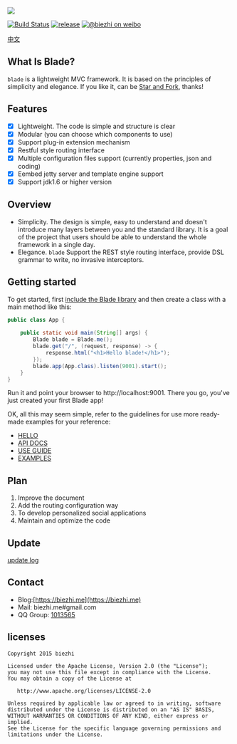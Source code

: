 
[![](https://dn-biezhi.qbox.me/LOGO_BIG.png)](http://bladejava.com)

[![Build Status](https://api.travis-ci.org/biezhi/blade.svg?branch=master)](https://travis-ci.org/biezhi/blade)
[![release](https://img.shields.io/maven-central/v/com.bladejava/blade-core.svg)](http://search.maven.org/#search%7Cga%7C1%7Cg%3A%22com.bladejava%22)
[![@biezhi on weibo](https://img.shields.io/badge/weibo-%40biezhi-red.svg)](http://weibo.com/u/5238733773)

[中文](https://github.com/biezhi/blade/blob/master/README_CN.md)

## What Is Blade?

`blade` is a lightweight MVC framework. It is based on the principles of simplicity and elegance. 
If you like it, can be [Star and Fork](https://github.com/biezhi/blade), thanks!

## Features

* [x] Lightweight. The code is simple and structure is clear
* [x] Modular (you can choose which components to use)
* [x] Support plug-in extension mechanism
* [x] Restful style routing interface
* [x] Multiple configuration files support (currently properties, json and coding)
* [x] Eembed jetty server and template engine support
* [x] Support jdk1.6 or higher version

## Overview

* Simplicity. The design is simple, easy to understand and doesn't introduce many layers between you and the standard library. It is a goal of the project that users should be able to understand the whole framework in a single day.
* Elegance. `blade` Support the REST style routing interface, provide DSL grammar to write, no invasive interceptors.

## Getting started

To get started, first [include the Blade library](http://bladejava.com/docs/intro/getting_start) and then create a class with a main method like this:

```java
public class App {
	
	public static void main(String[] args) {
		Blade blade = Blade.me();
		blade.get("/", (request, response) -> {
			response.html("<h1>Hello blade!</h1>");
		});
		blade.app(App.class).listen(9001).start();
	}
}
```

Run it and point your browser to http://localhost:9001. There you go, you've just created your first Blade app!

OK, all this may seem simple, refer to the guidelines for use more ready-made examples for your reference:

+ [HELLO](https://github.com/bladejava/hello)
+ [API DOCS](http://bladejava.com/apidocs/)
+ [USE GUIDE](https://github.com/biezhi/blade/wiki)
+ [EXAMPLES](https://github.com/bladejava)

## Plan

1. Improve the document
2. Add the routing configuration way
3. To develop personalized social applications
4. Maintain and optimize the code
	
## Update

[update log](https://github.com/biezhi/blade/blob/master/UPDATE_LOG.md)

## Contact

- Blog:[https://biezhi.me](https://biezhi.me)
- Mail: biezhi.me#gmail.com
- QQ Group: [1013565](http://shang.qq.com/wpa/qunwpa?idkey=932642920a5c0ef5f1ae902723c4f168c58ea63f3cef1139e30d68145d3b5b2f)

## licenses

```
Copyright 2015 biezhi

Licensed under the Apache License, Version 2.0 (the "License");
you may not use this file except in compliance with the License.
You may obtain a copy of the License at

   http://www.apache.org/licenses/LICENSE-2.0

Unless required by applicable law or agreed to in writing, software
distributed under the License is distributed on an "AS IS" BASIS,
WITHOUT WARRANTIES OR CONDITIONS OF ANY KIND, either express or implied.
See the License for the specific language governing permissions and
limitations under the License.
```

